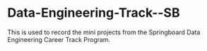 # Data-Engineering-Track--SB

This is used to record the mini projects from the Springboard Data Engineering Career Track Program.
